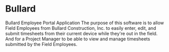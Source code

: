 # Bullard
Bullard Employee Portal Application
The purpose of this software is to allow Field Employees from Bullard Construction, Inc. to easily enter, edit, and submit timesheets from their current device while they're out in the field. And for a Project Manager to be able to view and manage timesheets submitted by the Field Employees.
